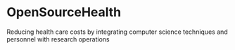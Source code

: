# OpenSourceHealth
Reducing health care costs by integrating computer science techniques and personnel with research operations
